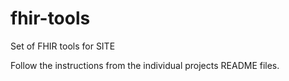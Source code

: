 # fhir-tools
Set of FHIR tools for SITE

Follow the instructions from the individual projects README files.
